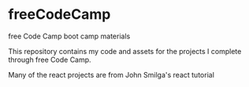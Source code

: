 # freeCodeCamp
free Code Camp boot camp materials

This repository contains my code and assets for the projects I complete through free Code Camp.

Many of the react projects are from John Smilga's react tutorial
